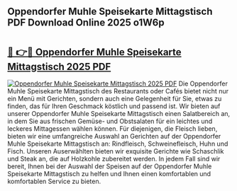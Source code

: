 ## Oppendorfer Muhle Speisekarte Mittagstisch PDF Download Online 2025 o1W6p

# <h2><a href="http://gc8hgg.nevu.top/?p=Oppendorfer+Muhle+Speisekarte+Mittagstisch">🔗 👉🔴 Oppendorfer Muhle Speisekarte Mittagstisch 2025 PDF</a></h2>

[![Oppendorfer Muhle Speisekarte Mittagstisch 2025 PDF](https://i.imgur.com/dBaPXMq.png)](http://gc8hgg.nevu.top/?p=Oppendorfer+Muhle+Speisekarte+Mittagstisch)
Die Oppendorfer Muhle Speisekarte Mittagstisch des Restaurants oder Cafés bietet nicht nur ein Menü mit Gerichten, sondern auch eine Gelegenheit für Sie, etwas zu finden, das für Ihren Geschmack köstlich und passend ist. Wir bieten auf unserer Oppendorfer Muhle Speisekarte Mittagstisch einen Salatbereich an, in dem Sie aus frischen Gemüse- und Obstsalaten für ein leichtes und leckeres Mittagessen wählen können. Für diejenigen, die Fleisch lieben, bieten wir eine umfangreiche Auswahl an Gerichten auf der Oppendorfer Muhle Speisekarte Mittagstisch an: Rindfleisch, Schweinefleisch, Huhn und Fisch. Unseren Auserwählten bieten wir exquisite Gerichte wie Schaschlik und Steak an, die auf Holzkohle zubereitet werden. In jedem Fall sind wir bereit, Ihnen bei der Auswahl der Speisen auf der Oppendorfer Muhle Speisekarte Mittagstisch zu helfen und Ihnen einen komfortablen und komfortablen Service zu bieten.
